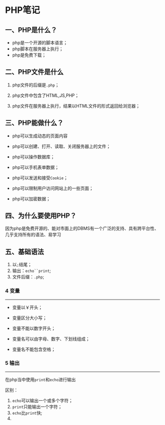 # PHP笔记



## 一、PHP是什么？

- php是一个开源的脚本语言；
- php脚本在服务器上执行；
- php是免费下载；

## 二、PHP文件是什么

1. php文件的后缀是`.php`；

2. php文件中包含了HTML,JS,PHP；
3. php文件在服务器上执行，结果以HTML文件的形式返回给浏览器；

## 三、PHP能做什么？

- php可以生成动态的页面内容

- php可以创建、打开、读取、关闭服务器上的文件；

- php可以操作数据库；

- php可以手机表单数据；

- php可以发送和接受`Cookie`；

- php可以限制用户访问网站上的一些页面；

- php可以加密数据；

## 四、为什么要使用PHP？

因为php是免费开源的、能对市面上的DBMS有一个广泛的支持、具有跨平台性、几乎支持所有的语法、易学习

## 五、基础语法

1. 以`;`结尾；
2. 输出：`echo``print`;
3. 文件后缀：`.php`;



### 4 变量

---

- 变量以￥开头；

- 变量区分大小写；
- 变量不能以数字开头；
- 变量名可以由字母、数字、下划线组成；
- 变量名不能包含空格；



### 5 输出

---

在php当中使用`print`和`echo`进行输出

区别：

1. `echo`可以输出一个或多个字符；
2. `print`只能输出一个字符；
3. `echo`比`print`快;
4. 

